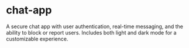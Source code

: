 # chat-app
A secure chat app with user authentication, real-time messaging, and the ability to block or report users. Includes both light and dark mode for a customizable experience.



